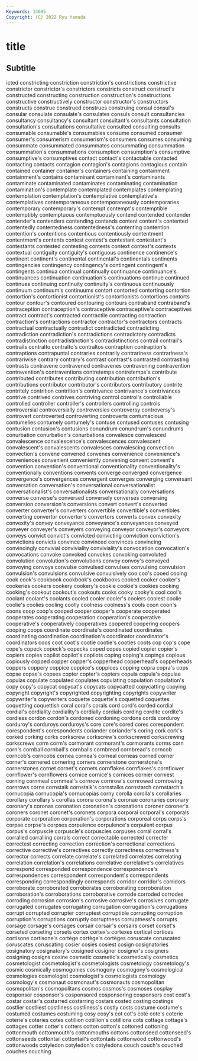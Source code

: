 ```yaml
---
Keywords: 14605
Copyright: (C) 2022 Ryu Yamada
---
```



# title

## Subtitle
icted
constricting constriction constriction's constrictions constrictive constrictor constrictor's constrictors constricts construct
construct's constructed constructing construction construction's constructions constructive constructively constructor constructor's
constructors constructs construe construed construes construing consul consul's consular consulate
consulate's consulates consuls consult consultancies consultancy consultancy's consultant consultant's consultants
consultation consultation's consultations consultative consulted consulting consults consumable consumable's consumables
consume consumed consumer consumer's consumerism consumerism's consumers consumes consuming consummate
consummated consummates consummating consummation consummation's consummations consumption consumption's consumptive consumptive's
consumptives contact contact's contactable contacted contacting contacts contagion contagion's contagions
contagious contain contained container container's containers containing containment containment's contains
contaminant contaminant's contaminants contaminate contaminated contaminates contaminating contamination contamination's contemplate
contemplated contemplates contemplating contemplation contemplation's contemplative contemplative's contemplatives contemporaneous contemporaneously
contemporaries contemporary contemporary's contempt contempt's contemptible contemptibly contemptuous contemptuously contend
contended contender contender's contenders contending contends content content's contented contentedly
contentedness contentedness's contenting contention contention's contentions contentious contentiously contentment contentment's
contents contest contest's contestant contestant's contestants contested contesting contests context
context's contexts contextual contiguity contiguity's contiguous continence continence's continent continent's
continental continental's continentals continents contingencies contingency contingency's contingent contingent's contingents
continua continual continually continuance continuance's continuances continuation continuation's continuations continue
continued continues continuing continuity continuity's continuous continuously continuum continuum's continuums
contort contorted contorting contortion contortion's contortionist contortionist's contortionists contortions contorts
contour contour's contoured contouring contours contraband contraband's contraception contraception's contraceptive
contraceptive's contraceptives contract contract's contracted contractile contracting contraction contraction's contractions
contractor contractor's contractors contracts contractual contractually contradict contradicted contradicting contradiction
contradiction's contradictions contradictory contradicts contradistinction contradistinction's contradistinctions contrail contrail's contrails
contralto contralto's contraltos contraption contraption's contraptions contrapuntal contraries contrarily contrariness
contrariness's contrariwise contrary contrary's contrast contrast's contrasted contrasting contrasts contravene
contravened contravenes contravening contravention contravention's contraventions contretemps contretemps's contribute contributed
contributes contributing contribution contribution's contributions contributor contributor's contributors contributory contrite
contritely contrition contrition's contrivance contrivance's contrivances contrive contrived contrives contriving
control control's controllable controlled controller controller's controllers controlling controls controversial
controversially controversies controversy controversy's controvert controverted controverting controverts contumacious contumelies
contumely contumely's contuse contused contuses contusing contusion contusion's contusions conundrum
conundrum's conundrums conurbation conurbation's conurbations convalesce convalesced convalescence convalescence's convalescences
convalescent convalescent's convalescents convalesces convalescing convection convection's convene convened convenes
convenience convenience's conveniences convenient conveniently convening convent convent's convention convention's
conventional conventionality conventionality's conventionally conventions convents converge converged convergence convergence's
convergences convergent converges converging conversant conversation conversation's conversational conversationalist conversationalist's
conversationalists conversationally conversations converse converse's conversed conversely converses conversing conversion
conversion's conversions convert convert's converted converter converter's converters convertible convertible's
convertibles converting convertor convertor's convertors converts convex convexity convexity's convey
conveyance conveyance's conveyances conveyed conveyer conveyer's conveyers conveying conveyor conveyor's
conveyors conveys convict convict's convicted convicting conviction conviction's convictions convicts
convince convinced convinces convincing convincingly convivial conviviality conviviality's convocation convocation's
convocations convoke convoked convokes convoking convoluted convolution convolution's convolutions convoy
convoy's convoyed convoying convoys convulse convulsed convulses convulsing convulsion convulsion's
convulsions convulsive convulsively coo coo's cooed cooing cook cook's cookbook
cookbook's cookbooks cooked cooker cooker's cookeries cookers cookery cookery's cookie
cookie's cookies cooking cooking's cookout cookout's cookouts cooks cooky cooky's
cool cool's coolant coolant's coolants cooled cooler cooler's coolers coolest
coolie coolie's coolies cooling coolly coolness coolness's cools coon coon's
coons coop coop's cooped cooper cooper's cooperate cooperated cooperates cooperating
cooperation cooperation's cooperative cooperative's cooperatively cooperatives coopered coopering coopers cooping
coops coordinate coordinate's coordinated coordinates coordinating coordination coordination's coordinator coordinator's
coordinators coos coot coot's cootie cootie's cooties coots cop cop's
cope cope's copeck copeck's copecks coped copes copied copier copier's
copiers copies copilot copilot's copilots coping coping's copings copious copiously
copped copper copper's copperhead copperhead's copperheads coppers coppery coppice coppice's
coppices copping copra copra's cops copse copse's copses copter copter's
copters copula copula's copulae copulas copulate copulated copulates copulating copulation
copulation's copy copy's copycat copycat's copycats copycatted copycatting copying copyright
copyright's copyrighted copyrighting copyrights copywriter copywriter's copywriters coquette coquette's coquetted
coquettes coquetting coquettish coral coral's corals cord cord's corded cordial
cordial's cordiality cordiality's cordially cordials cording cordite cordite's cordless cordon
cordon's cordoned cordoning cordons cords corduroy corduroy's corduroys corduroys's core
core's cored cores corespondent corespondent's corespondents coriander coriander's coring cork
cork's corked corking corks corkscrew corkscrew's corkscrewed corkscrewing corkscrews corm
corm's cormorant cormorant's cormorants corms corn corn's cornball cornball's cornballs
cornbread cornbread's corncob corncob's corncobs cornea cornea's corneal corneas corned
corner corner's cornered cornering corners cornerstone cornerstone's cornerstones cornet cornet's
cornets cornflakes cornflakes's cornflower cornflower's cornflowers cornice cornice's cornices cornier
corniest corning cornmeal cornmeal's cornrow cornrow's cornrowed cornrowing cornrows corns
cornstalk cornstalk's cornstalks cornstarch cornstarch's cornucopia cornucopia's cornucopias corny corolla
corolla's corollaries corollary corollary's corollas corona corona's coronae coronaries coronary
coronary's coronas coronation coronation's coronations coroner coroner's coroners coronet coronet's
coronets corpora corporal corporal's corporals corporate corporation corporation's corporations corporeal
corps corps's corpse corpse's corpses corpulence corpulence's corpulent corpus corpus's
corpuscle corpuscle's corpuscles corpuses corral corral's corralled corralling corrals correct
correctable corrected correcter correctest correcting correction correction's correctional corrections corrective
corrective's correctives correctly correctness correctness's corrector corrects correlate correlate's correlated
correlates correlating correlation correlation's correlations correlative correlative's correlatives correspond corresponded
correspondence correspondence's correspondences correspondent correspondent's correspondents corresponding correspondingly corresponds corridor
corridor's corridors corroborate corroborated corroborates corroborating corroboration corroboration's corroborations corroborative
corrode corroded corrodes corroding corrosion corrosion's corrosive corrosive's corrosives corrugate
corrugated corrugates corrugating corrugation corrugation's corrugations corrupt corrupted corrupter corruptest
corruptible corrupting corruption corruption's corruptions corruptly corruptness corruptness's corrupts corsage
corsage's corsages corsair corsair's corsairs corset corset's corseted corseting corsets
cortex cortex's cortexes cortical cortices cortisone cortisone's cortège cortège's cortèges
coruscate coruscated coruscates coruscating cosier cosies cosiest cosign cosignatories cosignatory
cosignatory's cosigned cosigner cosigner's cosigners cosigning cosigns cosine cosmetic cosmetic's
cosmetically cosmetics cosmetologist cosmetologist's cosmetologists cosmetology cosmetology's cosmic cosmically cosmogonies
cosmogony cosmogony's cosmological cosmologies cosmologist cosmologist's cosmologists cosmology cosmology's cosmonaut
cosmonaut's cosmonauts cosmopolitan cosmopolitan's cosmopolitans cosmos cosmos's cosmoses cosplay cosponsor
cosponsor's cosponsored cosponsoring cosponsors cost cost's costar costar's costarred costarring
costars costed costing costings costlier costliest costliness costliness's costly costs
costume costume's costumed costumes costuming cosy cosy's cot cot's cote
cote's coterie coterie's coteries cotes cotillion cotillion's cotillions cots cottage
cottage's cottages cotter cotter's cotters cotton cotton's cottoned cottoning cottonmouth
cottonmouth's cottonmouths cottons cottonseed cottonseed's cottonseeds cottontail cottontail's cottontails cottonwood
cottonwood's cottonwoods cotyledon cotyledon's cotyledons couch couch's couched couches couching
